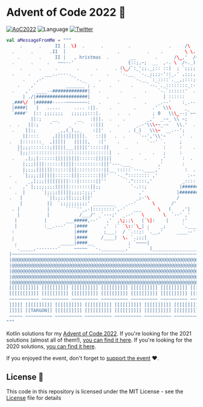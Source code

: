 # Advent of Code 2022 🎄

[![AoC2022](https://img.shields.io/badge/%20%F0%9F%8E%84adventofcode-2022-red)](https://adventofcode.com/2022) ![Language](https://img.shields.io/github/languages/top/cortinico/adventofcode-2022?color=blue&logo=kotlin)
[![Twitter](https://img.shields.io/badge/Twitter-@cortinico-blue.svg?style=flat)](http://twitter.com/cortinico)

```kotlin
val aMessageFromMe = """
     .      .     II |  \)  .      .         .              .     /\     .
  .      .      .II  |                   .          .    .        \ \.
    .       .     II |   , hristmas  .        __       .      /\_,'  /~|  .
  .      .     .   ~~~--'                    {::;,~;  __  ,-. \  /~._)::
     .      .     .       .      .      . (\_/`:_';;._;:: ::|  ; `;;;;; .
  .     .     ___..----._      .     .    `-.__  `-._;;;;-'::_.' ,;;;,'   .
      .    ,-'           `-._     .      .     `-.__ `:_::::`.__,;:::;-, .
    .    ,'           _______`; .     .       .     `--.`._::::::::_:-' . .
  .    ,'  ____--#############|   .       .        .    `-.`::::::'  .   .
      | ./|###################|      .         .          | ::::::     .
  ,###\/  |######-----~~~~~~~~:   .      .         .    _.--'    :_.--.___
  |####|   |   .....     .... :||.    .        .      .'  \\\     _      _>
  `####'  |:: ;;;;;;;   ;;;;;;:::|.      .   .        ; 0   \\\_--;`~~--~
         ||:;    __       __   :|||.  .    .        _,'  _-~_ \\ ~;       .
 .  .   ||:;    '  `   _ '  `  ::|||     .      _.-'\\\-~_-~   \\.'  .  .
  .    ||:;        _,,(_),,_    :||'  .      . (_)   \\\~  __.--';     .
      ||::::     ,|||||||||||.   ::||   .  .     `--','\\'~     .'  .      .
 .   |:::::::_  ,|||||   |||||,   :|'    .      .   `--' `.     ;       .
    ||;;;:::::::;|||||___|||||':::::||      .             :     :    .     .
    `|;;::::::::::::::::::::::::::::::|  .       .    .   ;     :      .
  .    ,|;;|::::::|||||||||::::::||||||       .    .     ,'      :  .      .
      |;;;||||::::::|||||::::::::::|||'---.___          ,'       :       .
      |;;;;||||||::::::|||::::::::::||__ :::::`---.____,'         :  .     .
 .    `|;;;;||||||::::::|||:::::::|||'  `-._":::::::: ,'           :--._
   .    _,|;;;|||||||||:::|::::::||''       `.":::::,'           _::::::`.
 .    ,' |;;;;;;;;|||||::::::::||;;           `-.::;            |#########|
   .  |      `|;;;;|||||;;;;:;;;'                ,'            |##########|
 .   |         `||;;;;||;;;;|||'                _;-'\          /          |
     |         ||  `;;;;;;;;;;' ________    _.-'      \      /'            |
  . |          |      ````''_,-|::::::::`,-'   ___      \   (    ,'|       |
    |          |           /___/' _`---;'  _.-'   \       \  `--' ,'       |
   |          |       ___#####,--'   ,'  ,\;;;\   |`\|:    |     :'       ,'
   |          :__.---'   |####      ,'  :` `\::`\_| ;    _;      `.____.-'
  :                      |####      ;___:  / `.::;: `.__,'     ____--'  |
  ;                      |####     /____|  \. `.;;;|                     \
  `,                _____|####__             ; `~~~~|                     |
   `._____,--------'     ~~~~~  `-._________,'       |_____________________\
 |~~~~~~~~~~~~~~~~~~~~~~~~~~~~~~~~~~~~~~~~~~~~~~~~~~~~~~~~~~~~~~~~~~~~~~~~~|
 |@@@@@@@@@@@@@@@@@@@@@@@@@@@@@@@@@@@@@@@@@@@@@@@@@@@@@@@@@@@@@@@@@@@@@@@@@|
 |@@@@@@@@@@@@@@@@@@@@@@@@@@@@@@@@@@@@@@@@@@@@@@@@@@@@@@@@@@@@@@@@@@@@@@@@@|
 |@@@@@@@@@@@@@@@@@@@@@@@@@@@@@@@@@@@@@@@@@@@@@@@@@@@@@@@@@@@@@@@@@@@@@@@@@|
 |@@@@@@@@@@@@@@@@@@@@@@@@@@@@@@@@@@@@@@@@@@@@@@@@@@@@@@@@@@@@@@@@@@@@@@@@@|
 |@@@@@@@@@@@@@@@@@@@@@@@@@@@@@@@@@@@@@@@@@@@@@@@@@@@@@@@@@@@@@@@@@@@@@@@@@|
 [[[[[[]]]]] [[[[[]]]]] [[[[[]]]]] [[[[[]]]]] [[[[[]]]]] [[[[[]]]]] [[[[]]]]
 [[[[[[]]]]] [[[[[]]]]] [[[[[]]]]] [[[[[]]]]] [[[[[]]]]] [[[[[]]]]] [[[[]]]]
 ~~~~~~~~~~~ ~~~~~~~~~~ ~~~~~~~~~~ ~~~~~~~~~~ ~~~~~~~~~~ ~~~~~~~~~~ ~~~~~~~~
 ]]]]] [[[[[]]]]] [[[[[]]]]] [[[[[]]]]] [[[[[]]]]] [[[[[]]]]] [[[[[]]]]] [[[
 ]]]]] [[TARGON]] [[[[[]]]]] [[[[[]]]]] [[[[[]]]]] [[[[[]]]]] [[[[[]]]]] [[[
 ~~~~~ ~~~~~~~~~~ ~~~~~~~~~~ ~~~~~~~~~~ ~~~~~~~~~~ ~~~~~~~~~~ ~~~~~~~~~~ ~~~
"""
```

Kotlin solutions for my [Advent of Code 2022](https://adventofcode.com/2022).
If you're looking for the 2021 solutions (almost all of them!), [you can find it here](https://github.com/cortinico/adventofcode-2021).
If you're looking for the 2020 solutions, [you can find it here](https://github.com/cortinico/adventofcode-2020).

If you enjoyed the event, don't forget to [support the event](https://adventofcode.com/2022/support) ❤️.

## License 📄

This code in this repository is licensed under the MIT License - see the [License](LICENSE) file for details